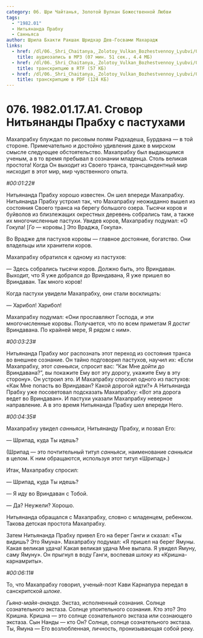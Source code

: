 ```yaml
---
category: 06. Шри Чайтанья, Золотой Вулкан Божественной Любви
tags:
  - "1982.01"
  - Нитьянанда Прабху
  - Санньяса
author: Шрила Бхакти Ракшак Шридхар Дев-Госвами Махарадж
links:
  - href: /dl/06._Shri_Chaitanya,_Zolotoy_Vulkan_Bozhestvennoy_Lyubvi/076_1982.01.17.A1_SridharMj_Sgovor_Nityanandy_Prabhu_s_Pastuhami.mp3
    title: аудиозапись в MP3 (07 мин. 51 сек., 4.4 МБ)
  - href: /dl/06._Shri_Chaitanya,_Zolotoy_Vulkan_Bozhestvennoy_Lyubvi/076_1982.01.17.A1_SridharMj_Sgovor_Nityanandy_Prabhu_s_Pastuhami.rtf
    title: транскрипцию в RTF (57 КБ)
  - href: /dl/06._Shri_Chaitanya,_Zolotoy_Vulkan_Bozhestvennoy_Lyubvi/076_1982.01.17.A1_SridharMj_Sgovor_Nityanandy_Prabhu_s_Pastuhami.pdf
    title: транскрипцию в PDF (124 КБ)
---
```


# 076. 1982.01.17.A1. Сговор Нитьянанды Прабху с пастухами

Махапрабху блуждал по рисовым полям Радхадеша, Бурдвана — в той стороне. Примечательно и достойно удивления даже в мирском смысле следующее обстоятельство. Махапрабху был выдающимся ученым, а в то время пребывал в сознании младенца. Столь великая простота! Когда Он выходит из Своего транса, трансцендентный мир нисходит в этот мир, мир чувственного опыта.

*#00:01:22#*

Нитьянанда Прабху хорошо известен. Он шел впереди Махапрабху. Нитьянанда Прабху устроил так, что Махапрабху неожиданно вышел из состояния Своего транса на берегу большого озера. Тысячи коров и буйволов из близлежащих окрестных деревень собрались там, а также их многочисленные пастухи. Увидев коров, Махапрабху подумал: «О Гокула! [*Го* — коровы.] Это Враджа, Гокула».

Во Врадже для пастухов коровы — главное достояние, богатство. Они владельцы или хранители коров.

Махапрабху обратился к одному из пастухов:

— Здесь собрались тысячи коров. Должно быть, это Вриндаван. Выходит, что Я уже добрался до Вриндавана, Я уже пришел во Вриндаван. Так много коров!

Когда пастухи увидели Махапрабху, они стали восклицать:

— Харибол! Харибол!

Махапрабху подумал: «Они прославляют Господа, и эти многочисленные коровы. Получается, что по всем приметам Я достиг Вриндавана. По крайней мере, Я рядом с ним».

*#00:03:23#*

Нитьянанда Прабху мог распознать этот переход из состояния транса во внешнее сознание. Он тайно подговорил пастухов, научил их: «Если Махапрабху, этот *санньяси*, спросит вас: “Как Мне дойти до Вриндавана?”, вы покажите Ему вот эту дорогу, укажите Ему в эту сторону». Он устроил это. И Махапрабху спросил одного из пастухов: «Как Мне попасть во Вриндаван? Какой дорогой идти?» А Нитьянанда Прабху уже посоветовал подсказать Махапрабху: «Вот эта дорога ведет во Вриндаван». И пастухи указали Махапрабху неверное направление. А в это время Нитьянанда Прабху шел впереди Него.

*#00:04:35#*

Махапрабху увидел *санньяси*, Нитьянанду Прабху, и позвал Его:

— Шрипад, куда Ты идешь?

(Шрипад — это почтительный титул *санньяси*, наименование *санньяси* в целом. К ним обращаются, используя этот титул «Шрипад».)

Итак, Махапрабху спросил:

— Шрипад, куда Ты идешь?

— Я иду во Вриндаван с Тобой.

— Да? Неужели? Хорошо.

Нитьянанда обращался с Махапрабху, словно с младенцем, ребенком. Такова детская простота Махапрабху.

Затем Нитьянанда Прабху привел Его на берег Ганги и сказал: «Ты видишь? Это Ямуна». Махапрабху подумал: «Я пришел на берег Ямуны. Какая великая удача! Какая великая удача Мне выпала. Я увидел Ямуну, саму Ямуну». Он прыгнул в воду Ганги, воспевая *шлоку* из «Кришна-карнамриты».

*#00:06:11#*

То, что Махапрабху говорил, ученый-поэт Кави Карнапура передал в санскритской *шлоке*.

*Гьяна-майя-ананда*. Экстаз, исполненный сознания. Солнце сознательного экстаза. Солнце упоительного сознания. Кто это? Это Кришна. Кришна — это солнце сознательного экстаза или сознающего экстаза. Сын Нанды — кто Он? Солнце, солнце сознательного экстаза. Ты, Ямуна — Его возлюбленная, личность, пронизывающая собой реку.

